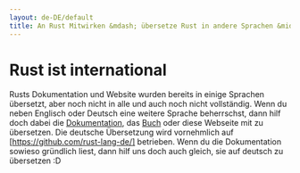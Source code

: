 ```yaml
---
layout: de-DE/default
title: An Rust Mitwirken &mdash; übersetze Rust in andere Sprachen &middot; Die Programmiersprache Rust
---
```


# Rust ist international

Rusts Dokumentation und Website wurden bereits in einige Sprachen übersetzt,
aber noch nicht in alle und auch noch nicht vollständig.
Wenn du neben Englisch oder Deutsch eine weitere Sprache beherrschst,
dann hilf doch dabei die [Dokumentation](http://doc.rust-lang.org/), das [Buch](http://doc.rust-lang.org/book) oder diese Webseite mit zu übersetzen.
Die deutsche Übersetzung wird vornehmlich auf [https://github.com/rust-lang-de/] betrieben.
Wenn du die Dokumentation sowieso gründlich liest, dann hilf uns doch auch gleich, sie auf deutsch zu übersetzen :D
